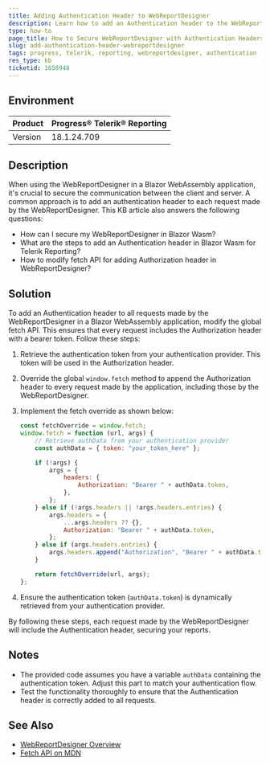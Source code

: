 ```yaml
---
title: Adding Authentication Header to WebReportDesigner
description: Learn how to add an Authentication header to the WebReportDesigner to secure your reports.
type: how-to
page_title: How to Secure WebReportDesigner with Authentication Headers
slug: add-authentication-header-webreportdesigner
tags: progress, telerik, reporting, webreportdesigner, authentication
res_type: kb
ticketid: 1658948
---
```


## Environment

| Product | Progress® Telerik® Reporting |
| --- | --- |
| Version | 18.1.24.709 |

## Description

When using the WebReportDesigner in a Blazor WebAssembly application, it's crucial to secure the communication between the client and server. A common approach is to add an authentication header to each request made by the WebReportDesigner. This KB article also answers the following questions:
- How can I secure my WebReportDesigner in Blazor Wasm?
- What are the steps to add an Authentication header in Blazor Wasm for Telerik Reporting?
- How to modify fetch API for adding Authorization header in WebReportDesigner?

## Solution

To add an Authentication header to all requests made by the WebReportDesigner in a Blazor WebAssembly application, modify the global fetch API. This ensures that every request includes the Authorization header with a bearer token. Follow these steps:

1. Retrieve the authentication token from your authentication provider. This token will be used in the Authorization header.

2. Override the global `window.fetch` method to append the Authorization header to every request made by the application, including those by the WebReportDesigner.

3. Implement the fetch override as shown below:

    ```javascript
    const fetchOverride = window.fetch;
    window.fetch = function (url, args) {
        // Retrieve authData from your authentication provider
        const authData = { token: "your_token_here" };

        if (!args) {
            args = {
                headers: {
                    Authorization: "Bearer " + authData.token,
                },
            };
        } else if (!args.headers || !args.headers.entries) {
            args.headers = {
                ...args.headers ?? {},
                Authorization: "Bearer " + authData.token,
            };
        } else if (args.headers.entries) {
            args.headers.append("Authorization", "Bearer " + authData.token);
        }

        return fetchOverride(url, args);
    };
    ```

4. Ensure the authentication token (`authData.token`) is dynamically retrieved from your authentication provider.

By following these steps, each request made by the WebReportDesigner will include the Authentication header, securing your reports.

## Notes

- The provided code assumes you have a variable `authData` containing the authentication token. Adjust this part to match your authentication flow.
- Test the functionality thoroughly to ensure that the Authentication header is correctly added to all requests.

## See Also

- [WebReportDesigner Overview](https://docs.telerik.com/reporting/web-report-designer)
- [Fetch API on MDN](https://developer.mozilla.org/en-US/docs/Web/API/Fetch_API)
